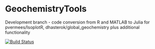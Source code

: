 # GeochemistryTools

Development branch - code conversion from R and MATLAB to Julia for pvermees/IsoplotR, dhasterok/global_geochemistry plus additional functionality

[![Build Status](https://github.com/jarredclloyd/GeochemistryTools.jl/actions/workflows/CI.yml/badge.svg?branch=main)](https://github.com/jarredclloyd/GeochemistryTools.jl/actions/workflows/CI.yml?query=branch%3Amain)
